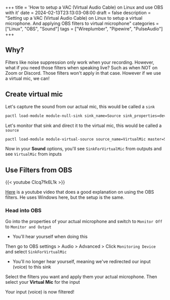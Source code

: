 +++
title = 'How to setup a VAC (Virtual Audio Cable) on Linux and use OBS with it'
date = 2024-02-13T23:13:03-08:00
draft = false
description = "Setting up a VAC (Virtual Audio Cable) on Linux to setup a virtual microphone. And applying OBS filters to virtual microphone"
categories = ["Linux", "OBS", "Sound"]
tags = ["Wireplumber", "Pipewire", "PulseAudio"]
+++

## Why?

Filters like noise suppression only work when your recording. However, what if
you need those filters when speaking live? Such as when NOT on Zoom or Discord.
Those filters won't apply in that case. However if we use a virtual mic, we can!

## Create virtual mic

Let's capture the sound from our actual mic, this would be called a `sink`

```bash
pactl load-module module-null-sink sink_name=Source sink_properties=device.description="SinkForVirtualMic"
```

Let's monitor that sink and direct it to the virtual mic, this would be called
a `source`

```bash
pactl load-module module-virtual-source source_name=VirtualMic master=Source.monitor
```

Now in your **Sound** options, you'll see `SinkForVirtualMic` from outputs and
see `VirtualMic` from inputs

## Use Filters from OBS

{{< youtube Clcq7fk6L1k >}}

[Here](https://www.youtube.com/watch?v=Clcq7fk6L1k) is a youtube video that does
a good explanation on using the OBS filters. He uses Windows here, but the setup
is the same.

### Head into OBS

Go into the properties of your actual microphone and switch to `Monitor Off`
to `Monitor and Output`

- You'll hear yourself when doing this

Then go to OBS settings > Audio > Advanced > Click `Monitoring Device` and
select `SinkForVirtualMic`

- You'll no longer hear yourself, meaning we've redirected our input (voice) to
  this sink

Select the filters you want and apply them your actual microphone. Then select
your **Virtual Mic** for the input

Your input (voice) is now filtered!
